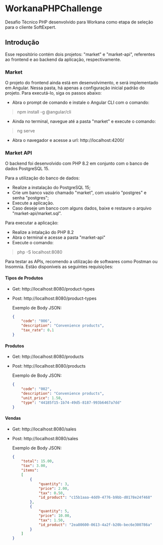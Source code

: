 # WorkanaPHPChallenge
Desafio Técnico PHP desenvolvido para Workana como etapa de seleção para o cliente SoftExpert.

## Introdução

Esse repositório contém dois projetos: "market" e "market-api", referentes ao frontend e ao backend da aplicação, respectivamente. 

### Market
O projeto do frontend ainda está em desenvolvimento, e será implementado em Angular. Nessa pasta, há apenas a configuração inicial padrão do projeto. Para executá-lo, siga os passos abaixo:

* Abra o prompt de comando e instale o Angular CLI com o comando:
> npm install -g @angular/cli
* Ainda no terminal, navegue até a pasta "market" e execute o comando:
> ng serve
* Abra o navegador e acesse a url:
http://localhost:4200/

### Market API
O backend foi desenvolvido com PHP 8.2 em conjunto com o banco de dados PostgreSQL 15. 

Para a utilização do banco de dados:
* Realize a instalação do PostgreSQL 15;
* Crie um banco vazio chamado "market", com usuário "postgres" e senha "postgres";
* Execute a aplicação.
* Caso deseje um banco com alguns dados, baixe e restaure o arquivo "market-api/market.sql".

Para executar a aplicação:
* Realize a intalação do PHP 8.2
* Abra o terminal e acesse a pasta "market-api"
* Execute o comando:
> php -S localhost:8080

Para testar as APIs, recomendo a utilização de softwares como Postman ou Insomnia. Estão disponíveis as seguintes requisições: 

#### Tipos de Produtos
* Get: http://localhost:8080/product-types
* Post: http://localhost:8080/product-types

    Exemplo de Body JSON:
    ```json
    {
        "code": "006",
        "description": "Convenience products",
        "tax_rate": 0.1
    }
    ```

#### Produtos
* Get: http://localhost:8080/products
* Post: http://localhost:8080/products

    Exemplo de Body JSON:
    ```json
    {
        "code": "002",
        "description": "Convenience products",
        "unit_price": 1.50,
        "type": "44185f15-1b74-49d5-8187-993b6467a7dd"
    }
    ```

#### Vendas
* Get: http://localhost:8080/sales
* Post: http://localhost:8080/sales

    Exemplo de Body JSON:
    ```json
    {
        "total": 15.00,
        "tax": 3.00,
        "items": 
        [
            {
                "quantity": 3,
                "price": 2.00,
                "tax": 0.50,
                "id_product": "c15b1aaa-4dd9-4776-b9bb-d0178e24f468"
            },
            {
                "quantity": 5,
                "price": 10.00,
                "tax": 1.50,
                "id_product": "2ea80600-0613-4a2f-b20b-bec6e300786a"
            }
        ]
    }
    ```
